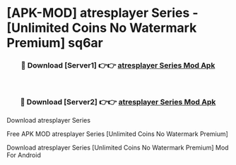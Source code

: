 # [APK-MOD] atresplayer  Series - [Unlimited Coins No Watermark Premium] sq6ar



<div align="center">
<h3>🔴 Download [Server1] 👉👉 <a href="https://momento.my/?title=atresplayer__Series">atresplayer  Series Mod Apk</a></h3><br>

<h3>🔴 Download [Server2] 👉👉 <a href="https://momento.my/?title=atresplayer__Series">atresplayer  Series Mod Apk</a></h3>
</div>



Download atresplayer  Series 

Free APK MOD atresplayer  Series [Unlimited Coins No Watermark Premium]

Download atresplayer  Series [Unlimited Coins No Watermark Premium] Mod For Android
